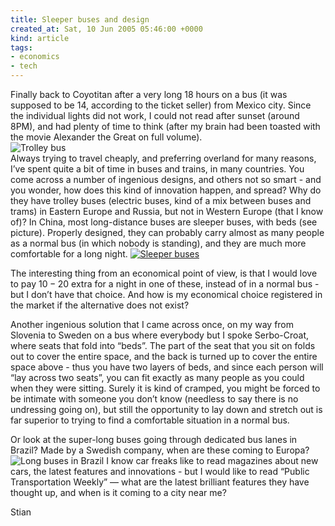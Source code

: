```yaml
---
title: Sleeper buses and design
created_at: Sat, 10 Jun 2005 05:46:00 +0000
kind: article
tags:
- economics
- tech
---
```


Finally back to Coyotitan after a very long 18 hours on a bus (it was
supposed to be 14, according to the ticket seller) from Mexico city.
Since the individual lights did not work, I could not read after sunset
(around 8PM), and had plenty of time to think (after my brain had been
toasted with the movie Alexander the Great on full volume).\
 ![Trolley
bus](http://www.metrokc.gov/kcdot/kids/transit/art/trolley.jpg)\
 Always trying to travel cheaply, and preferring overland for many
reasons, I’ve spent quite a bit of time in buses and trains, in many
countries. You come across a number of ingenious designs, and others not
so smart - and you wonder, how does this kind of innovation happen, and
spread? Why do they have trolley buses (electric buses, kind of a mix
between buses and trams) in Eastern Europe and Russia, but not in
Western Europe (that I know of)? In China, most long-distance buses are
sleeper buses, with beds (see picture). Properly designed, they can
probably carry almost as many people as a normal bus (in which nobody is
standing), and they are much more comfortable for a long night.
[![Sleeper
buses](http://www.orchiddesigns.net/Assets/images/China2004/Sleeper%20bus%20interior%201633.jpg)](http://www.orchiddesigns.net/Assets/images/China2004/Sleeper%20bus%20interior%201633.jpg)

The interesting thing from an economical point of view, is that I would
love to pay 10 − 20 extra for a night in one of these, instead of in a
normal bus - but I don’t have that choice. And how is my economical
choice registered in the market if the alternative does not exist?

Another ingenious solution that I came across once, on my way from
Slovenia to Sweden on a bus where everybody but I spoke Serbo-Croat,
where seats that fold into “beds”. The part of the seat that you sit on
folds out to cover the entire space, and the back is turned up to cover
the entire space above - thus you have two layers of beds, and since
each person will “lay across two seats”, you can fit exactly as many
people as you could when they were sitting. Surely it is kind of
cramped, you might be forced to be intimate with someone you don’t know
(needless to say there is no undressing going on), but still the
opportunity to lay down and stretch out is far superior to trying to
find a comfortable situation in a normal bus.

Or look at the super-long buses going through dedicated bus lanes in
Brazil? Made by a Swedish company, when are these coming to
Europa?![Long buses in
Brazil](http://imagebank.vbc.volvo.se/asset_server/get_asset_image.asp?idasset=2714&src=Thumbnail&size=200x200&filename=U2004_1184.jpg&dsnpart=vbc_photos&guid={689AB636-E513-4629-95AD-53F999B3147C})
I know car freaks like to read magazines about new cars, the latest
features and innovations - but I would like to read “Public
Transportation Weekly” — what are the latest brilliant features they
have thought up, and when is it coming to a city near me?

Stian
